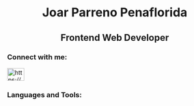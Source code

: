 <h1 align='center'>Joar Parreno Penaflorida</h1>
<h2 align="center">Frontend Web Developer </h2>

<h3 align="left">Connect with me:</h3>
<p align="left">
<a href="https://linkedin.com/in/https://www.linkedin.com/in/joarppenaflorida/" target="blank"><img align="center" src="https://raw.githubusercontent.com/rahuldkjain/github-profile-readme-generator/master/src/images/icons/Social/linked-in-alt.svg" alt="https://www.linkedin.com/in/joarppenaflorida/" height="30" width="40" /></a>
</p>

<h3 align="left">Languages and Tools:</h3>
<p align="left"> 
  
</p>
